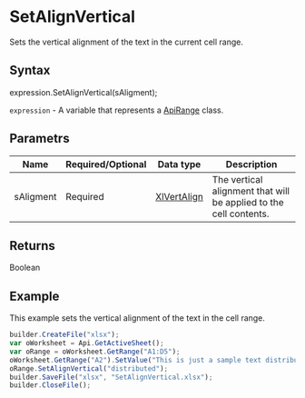 # SetAlignVertical

Sets the vertical alignment of the text in the current cell range.

## Syntax

expression.SetAlignVertical(sAligment);

`expression` - A variable that represents a [ApiRange](../ApiRange.md) class.

## Parametrs

| **Name** | **Required/Optional** | **Data type** | **Description** |
| ------------- | ------------- | ------------- | ------------- |
| sAligment | Required | [XlVertAlign](../../../Enumerations/XlVertAlign.md) | The vertical alignment that will be applied to the cell contents. |

## Returns

Boolean

## Example

This example sets the vertical alignment of the text in the cell range.

```javascript
builder.CreateFile("xlsx");
var oWorksheet = Api.GetActiveSheet();
var oRange = oWorksheet.GetRange("A1:D5");
oWorksheet.GetRange("A2").SetValue("This is just a sample text distributed in the A2 cell.");
oRange.SetAlignVertical("distributed");
builder.SaveFile("xlsx", "SetAlignVertical.xlsx");
builder.CloseFile();
```